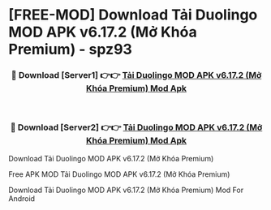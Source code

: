 # [FREE-MOD] Download Tải Duolingo MOD APK v6.17.2 (Mở Khóa Premium) - spz93


<div align="center">
<h3>🔴 Download [Server1] 👉👉 <a href="https://apk-comot.site?title=Tải_Duolingo_MOD_APK_v6.17.2_(Mở_Khóa_Premium)">Tải Duolingo MOD APK v6.17.2 (Mở Khóa Premium) Mod Apk</a></h3><br>

<h3>🔴 Download [Server2] 👉👉 <a href="https://apk-comot.site?title=Tải_Duolingo_MOD_APK_v6.17.2_(Mở_Khóa_Premium)">Tải Duolingo MOD APK v6.17.2 (Mở Khóa Premium) Mod Apk</a></h3>
</div>



Download Tải Duolingo MOD APK v6.17.2 (Mở Khóa Premium) 

Free APK MOD Tải Duolingo MOD APK v6.17.2 (Mở Khóa Premium) 

Download Tải Duolingo MOD APK v6.17.2 (Mở Khóa Premium) Mod For Android
